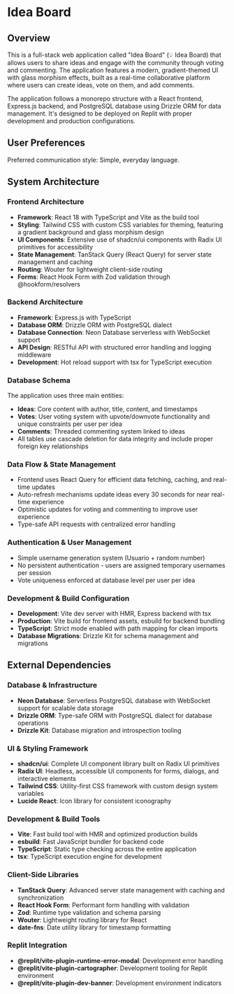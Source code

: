 # Idea Board

## Overview

This is a full-stack web application called "Idea Board" (💡 Idea Board) that allows users to share ideas and engage with the community through voting and commenting. The application features a modern, gradient-themed UI with glass morphism effects, built as a real-time collaborative platform where users can create ideas, vote on them, and add comments.

The application follows a monorepo structure with a React frontend, Express.js backend, and PostgreSQL database using Drizzle ORM for data management. It's designed to be deployed on Replit with proper development and production configurations.

## User Preferences

Preferred communication style: Simple, everyday language.

## System Architecture

### Frontend Architecture
- **Framework**: React 18 with TypeScript and Vite as the build tool
- **Styling**: Tailwind CSS with custom CSS variables for theming, featuring a gradient background and glass morphism design
- **UI Components**: Extensive use of shadcn/ui components with Radix UI primitives for accessibility
- **State Management**: TanStack Query (React Query) for server state management and caching
- **Routing**: Wouter for lightweight client-side routing
- **Forms**: React Hook Form with Zod validation through @hookform/resolvers

### Backend Architecture
- **Framework**: Express.js with TypeScript
- **Database ORM**: Drizzle ORM with PostgreSQL dialect
- **Database Connection**: Neon Database serverless with WebSocket support
- **API Design**: RESTful API with structured error handling and logging middleware
- **Development**: Hot reload support with tsx for TypeScript execution

### Database Schema
The application uses three main entities:
- **Ideas**: Core content with author, title, content, and timestamps
- **Votes**: User voting system with upvote/downvote functionality and unique constraints per user per idea
- **Comments**: Threaded commenting system linked to ideas
- All tables use cascade deletion for data integrity and include proper foreign key relationships

### Data Flow & State Management
- Frontend uses React Query for efficient data fetching, caching, and real-time updates
- Auto-refresh mechanisms update ideas every 30 seconds for near real-time experience
- Optimistic updates for voting and commenting to improve user experience
- Type-safe API requests with centralized error handling

### Authentication & User Management
- Simple username generation system (Usuario + random number)
- No persistent authentication - users are assigned temporary usernames per session
- Vote uniqueness enforced at database level per user per idea

### Development & Build Configuration
- **Development**: Vite dev server with HMR, Express backend with tsx
- **Production**: Vite build for frontend assets, esbuild for backend bundling
- **TypeScript**: Strict mode enabled with path mapping for clean imports
- **Database Migrations**: Drizzle Kit for schema management and migrations

## External Dependencies

### Database & Infrastructure
- **Neon Database**: Serverless PostgreSQL database with WebSocket support for scalable data storage
- **Drizzle ORM**: Type-safe ORM with PostgreSQL dialect for database operations
- **Drizzle Kit**: Database migration and introspection tooling

### UI & Styling Framework
- **shadcn/ui**: Complete UI component library built on Radix UI primitives
- **Radix UI**: Headless, accessible UI components for forms, dialogs, and interactive elements
- **Tailwind CSS**: Utility-first CSS framework with custom design system variables
- **Lucide React**: Icon library for consistent iconography

### Development & Build Tools
- **Vite**: Fast build tool with HMR and optimized production builds
- **esbuild**: Fast JavaScript bundler for backend code
- **TypeScript**: Static type checking across the entire application
- **tsx**: TypeScript execution engine for development

### Client-Side Libraries
- **TanStack Query**: Advanced server state management with caching and synchronization
- **React Hook Form**: Performant form handling with validation
- **Zod**: Runtime type validation and schema parsing
- **Wouter**: Lightweight routing library for React
- **date-fns**: Date utility library for timestamp formatting

### Replit Integration
- **@replit/vite-plugin-runtime-error-modal**: Development error handling
- **@replit/vite-plugin-cartographer**: Development tooling for Replit environment
- **@replit/vite-plugin-dev-banner**: Development environment indicators